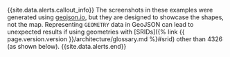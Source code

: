 {{site.data.alerts.callout_info}}
The screenshots in these examples were generated using [geojson.io](http://geojson.io), but they are designed to showcase the shapes, not the map.  Representing `GEOMETRY` data in GeoJSON can lead to unexpected results if using geometries with [SRIDs]({% link {{ page.version.version }}/architecture/glossary.md %}#srid) other than 4326 (as shown below).
{{site.data.alerts.end}}
